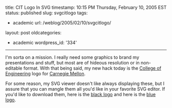 title: CIT Logo In SVG
timestamp: 10:15 PM Thursday, February 10, 2005 EST
status: published
slug: svgcitlogo
tags:
- academic
url: /weblog/2005/02/10/svgcitlogo/

layout: post
oldcategories:
- academic
wordpress_id: '334'

---

I'm sorta on a mission.  I really need some graphics to brand my
presentations and stuff, but most are of hideous resolution or in
non-editable format.  With that being said, my new hack today is the
[College of Engineering](http://www.cit.cmu.edu/) logo for
[Carnegie Mellon](http://www.cmu.edu/).

For some reason, my SVG viewer doesn't like always displaying these,
but I assure that you can mangle them all you'd like in your favorite
SVG editor.  If you'd like to download them, here is the
[black logo](/media/2005/02/CITblack.svg) and here is the
[blue logo](/media/2005/02/CITblue.svg).

<a href="/weblog/media/2005/02/CITblack.svg"><object
data="/weblog/media/2005/02/CITblack.svg"
type="image/svg+xml"></object></a>

<a href="/weblog/media/2005/02/CITblue.svg"><object
data="/weblog/media/2005/02/CITblue.svg"
type="image/svg+xml"></object></a>

